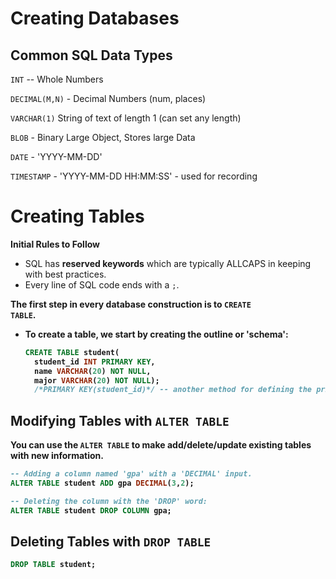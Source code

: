 <h1> Creating Databases </h1>

<h2>Common SQL Data Types</h2>

<code>INT</code> -- Whole Numbers

<code>DECIMAL(M,N)</code> - Decimal Numbers (num, places)

<code>VARCHAR(1)</code> String of text of length 1 (can set any length)

<code>BLOB</code> - Binary Large Object, Stores large Data

<code>DATE</code> - 'YYYY-MM-DD'

<code>TIMESTAMP</code> - 'YYYY-MM-DD HH:MM:SS' - used for recording

<h1>Creating Tables</h1>

<b>Initial Rules to Follow</b>
- SQL has **reserved keywords** which are typically ALLCAPS in keeping with best practices.
- Every line of SQL code ends with a <code>;</code>. 

<b>The first step in every database construction is to <code>CREATE TABLE</code>.
- To create a table, we start by creating the outline or '<b>schema</b>': 

  ```sql
  CREATE TABLE student(
    student_id INT PRIMARY KEY, 
    name VARCHAR(20) NOT NULL,
    major VARCHAR(20) NOT NULL); 
    /*PRIMARY KEY(student_id)*/ -- another method for defining the primary key
  ```

<h2>Modifying Tables with <code>ALTER TABLE</code></h2>
  You can use the <code>ALTER TABLE</code> to make add/delete/update existing tables with new information.<br> 

```sql
-- Adding a column named 'gpa' with a 'DECIMAL' input.
ALTER TABLE student ADD gpa DECIMAL(3,2);

-- Deleting the column with the 'DROP' word:
ALTER TABLE student DROP COLUMN gpa;
```



<h2>Deleting Tables with <code>DROP TABLE</code></h2>

```sql
DROP TABLE student;
```

